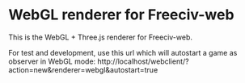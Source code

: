WebGL renderer for Freeciv-web
==============================

This is the WebGL + Three.js renderer for Freeciv-web.

For test and development, use this url which will autostart a game as observer in WebGL mode:
http://localhost/webclient/?action=new&renderer=webgl&autostart=true


